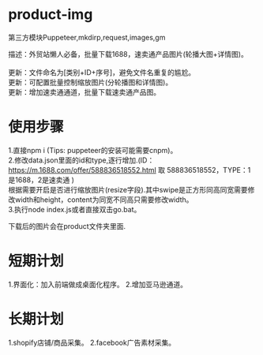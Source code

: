 # product-img

第三方模块Puppeteer,mkdirp,request,images,gm</br>

描述：外贸站懒人必备，批量下载1688，速卖通产品图片(轮播大图+详情图)。</br></br>
更新：文件命名为[类别+ID+序号]，避免文件名重复的尴尬。</br>
更新：可配置批量控制缩放图片(分轮播图和详情图)。</br>
更新：增加速卖通通道，批量下载速卖通产品图。</br>

# 使用步骤
1.直接npm i (Tips: puppeteer的安装可能需要cnpm)。</br>
2.修改data.json里面的id和type,逐行增加.(ID：https://m.1688.com/offer/588836518552.html 取 588836518552，TYPE：1是1688，2是速卖通 )<br/>根据需要开启是否进行缩放图片(resize字段).其中swipe是正方形同高同宽需要修改width和height，content为同宽不同高只需要修改width。</br>
3.执行node index.js或者直接双击go.bat。

下载后的图片会在product文件夹里面.

# 短期计划
1.界面化：加入前端做成桌面化程序。
2.增加亚马逊通道。

# 长期计划
1.shopify店铺/商品采集。
2.facebook广告素材采集。
